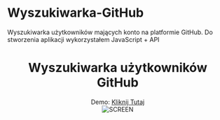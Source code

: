 # Wyszukiwarka-GitHub
Wyszukiwarka użytkowników mających konto na platformie GitHub. Do stworzenia aplikacji wykorzystałem JavaScript + API

<center><h1>Wyszukiwarka użytkowników GitHub</h1></center>


<center>Demo: <a href="https://rafal-podraza.pl/demo3/">Kliknij Tutaj</a></center>

<center><img src="https://rafal-podraza.pl/img/projekty/gitapi.png" alt="SCREEN"></center>
